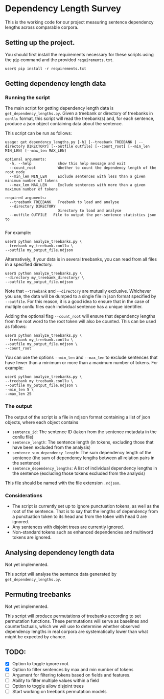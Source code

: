 # Dependency Length Survey

This is the working code for our project measuring sentence
dependency lengths across comparable corpora.

## Setting up the project.

You should first install the requirements necessary for these
scripts using the `pip` command and the provided
`requirements.txt`.

```commandline
user$ pip install -r requirements.txt
```

## Getting dependency length data

### Running the script

The main script for getting dependency
length data is `get_dependency_lengths.py`. Given a treebank
or directory of treebanks in `conllu` format, this script will
read the treebank(s) and, for each sentence, produce a json
object containing data about the sentence.

This script can be run as follows:

```text
usage: get_dependency_lengths.py [-h] [--treebank TREEBANK | --directory DIRECTORY] [--outfile outfile] [--count_root] [--min_len MIN_LEN] [--max_len MAX_LEN]

optional arguments:
  -h, --help            show this help message and exit
  --count_root          Whether to count the dependency length of the root node
  --min_len MIN_LEN     Exclude sentences with less than a given minimum number of tokens
  --max_len MAX_LEN     Exclude sentences with more than a given maximum number of tokens

required arguments:
  --treebank TREEBANK   Treebank to load and analyse
  --directory DIRECTORY
                        Directory to load and analyse
  --outfile OUTFILE   File to output the per-sentence statistics json to


```

For example:

```shell
user$ python analyze_treebanks.py \
--treebank my_treebank.conllu \
--outfile my_output_file.ndjson
```

Alternatively, if your data is in several treebanks, you can
read from all files in a specified directory.

```shell
user$ python analyze_treebanks.py \
--directory my_treebank_directory/ \
--outfile my_output_file.ndjson
```

Note that `--treebank` and `--directory` are mutually exclusive.
Whichever you use, the data will be dumped to a single file in
json format specified by `--outfile`.
For this reason, it is a good idea to ensure that in the case
of multiple conllu files each individual sentence has a unique
identifier.

Adding the optional flag `--count_root` will ensure that
dependency lengths from the root word to the root token will
also be counted.
This can be used as follows:

```shell
user$ python analyze_treebanks.py \
--treebank my_treebank.conllu \
--outfile my_output_file.ndjson \
--count_root
```

You can use the options `--min_len` and `--max_len` to exclude sentences that have
fewer than a minimum or more than a maximum number of tokens. For example:

```shell
user$ python analyze_treebanks.py \
--treebank my_treebank.conllu \
--outfile my_output_file.ndjson \
--min_len 5 \
--max_len 25
```

### The output

The output of the script is a file in ndjson format containing a
list of json objects, where each object contains

- `sentence_id`: The sentence ID (taken from the sentence metadata in the conllu file)
- `sentence_length`: The sentence length (in tokens, excluding those that have been excluded from the analysis)
- `sentence_sum_dependency_length`: The sum dependency length of the sentence (the sum of dependency lengths between all
  relation pairs in the sentence)
- `sentence_dependency_lengths`: A list of individual dependency lengths in the sentence (excluding those tokens
  excluded from the analysis)

This file should be named with the file extension `.ndjson`.

### Considerations

- The script is currently set up to ignore punctuation tokens,
  as well as the root of the sentence. That is to say that the
  lengths of dependency from a punctuation token to its head and
  from the token with head 0 are ignored.
- Any sentences with disjoint trees are currently ignored.
- Non-standard tokens such as enhanced dependencies and
  multiword tokens are ignored.

## Analysing dependency length data

Not yet implemented.

This script will analyse the sentence data generated by `get_dependency_lengths.py`.

## Permuting treebanks

Not yet implemented.

This script will produce permutations of treebanks according to set permutation functions.
These permutations will serve as baselines and counterfactuals, which we will use to
determine whether observed dependency lengths in real corpora are systematically lower
than what might be expected by chance.

## TODO:

- [x] Option to toggle ignore root.
- [x] Option to filter sentences by max and min number of tokens
- [ ] Argument for filtering tokens based on fields
  and features.
- [ ] Ability to filter multiple values within a field
- [ ] Option to toggle allow disjoint trees
- [ ] Start working on treebank permutation models
